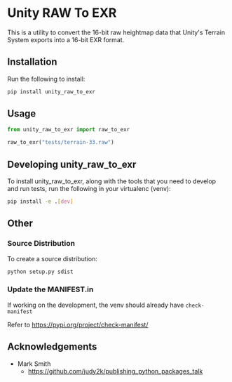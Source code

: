 # Unity RAW To EXR

This is a utility to convert the 16-bit raw heightmap data that Unity's Terrain System exports into a 16-bit EXR format.

## Installation

Run the following to install:

```bash
pip install unity_raw_to_exr
```

## Usage

```python
from unity_raw_to_exr import raw_to_exr

raw_to_exr("tests/terrain-33.raw")

```

## Developing unity_raw_to_exr

To install unity_raw_to_exr, along with the tools that you need to develop and run tests, run the following in your virtualenc (venv):

```bash
pip install -e .[dev]
```

## Other

### Source Distribution

To create a source distribution:

```bash
python setup.py sdist
```

### Update the MANIFEST.in

If working on the development, the venv should already have `check-manifest`

Refer to https://pypi.org/project/check-manifest/

## Acknowledgements

- Mark Smith
  - https://github.com/judy2k/publishing_python_packages_talk
